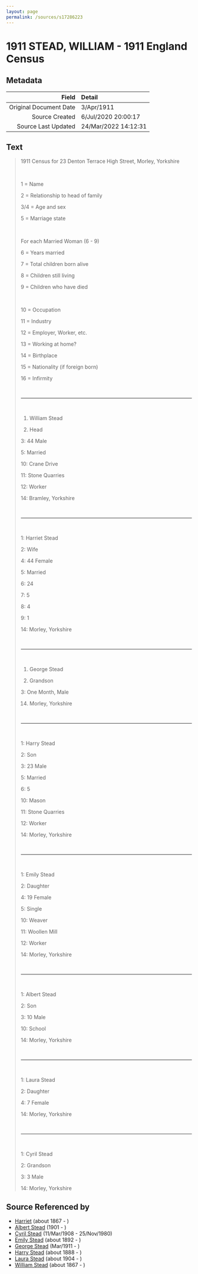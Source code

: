 ```yaml
---
layout: page
permalink: /sources/s17286223
---
```


# 1911 STEAD, WILLIAM - 1911 England Census

## Metadata
Field | Detail
---:|:---
Original Document Date | 3/Apr/1911
Source Created | 6/Jul/2020 20:00:17
Source Last Updated | 24/Mar/2022 14:12:31

## Text

> 1911 Census for 23 Denton Terrace High Street, Morley, Yorkshire
>
> <br/>
>
> 1 = Name
>
> 2 = Relationship to head of family
>
> 3/4 = Age and sex
>
> 5 = Marriage state
>
> <br/>
>
> For each Married Woman (6 - 9)
>
> 6 = Years married
>
> 7 = Total children born alive
>
> 8 = Children still living
>
> 9 = Children who have died
>
> <br/>
>
> 10 = Occupation
>
> 11 = Industry
>
> 12 = Employer, Worker, etc.
>
> 13 = Working at home?
>
> 14 = Birthplace
>
> 15 = Nationality (if foreign born)
>
> 16 = Infirmity
>
> <br/>
>
> ---
>
> <br/>
>
> 1. William Stead
>
> 2. Head
>
> 3: 44 Male
>
> 5: Married
>
> 10: Crane Drive
>
> 11: Stone Quarries
>
> 12: Worker
>
> 14: Bramley, Yorkshire
>
> <br/>
>
> ---
>
> <br/>
>
> 1: Harriet Stead
>
> 2: Wife
>
> 4: 44 Female
>
> 5: Married
>
> 6: 24
>
> 7: 5
>
> 8: 4
>
> 9: 1
>
> 14: Morley, Yorkshire
>
> <br/>
>
> ---
>
> <br/>
>
> 1. George Stead
>
> 2. Grandson
>
> 3: One Month, Male
>
> 14. Morley, Yorkshire
>
> <br/>
>
> ---
>
> <br/>
>
> 1: Harry Stead
>
> 2: Son
>
> 3: 23 Male
>
> 5: Married
>
> 6: 5
>
> 10: Mason
>
> 11: Stone Quarries
>
> 12: Worker
>
> 14: Morley, Yorkshire
>
> <br/>
>
> ---
>
> <br/>
>
> 1: Emily Stead
>
> 2: Daughter
>
> 4: 19 Female
>
> 5: Single
>
> 10: Weaver
>
> 11: Woollen Mill
>
> 12: Worker
>
> 14: Morley, Yorkshire
>
> <br/>
>
> ---
>
> <br/>
>
> 1: Albert Stead
>
> 2: Son
>
> 3: 10 Male
>
> 10: School
>
> 14: Morley, Yorkshire
>
> <br/>
>
> ---
>
> <br/>
>
> 1: Laura Stead
>
> 2: Daughter
>
> 4: 7 Female
>
> 14: Morley, Yorkshire
>
> <br/>
>
> ---
>
> <br/>
>
> 1: Cyril Stead
>
> 2: Grandson
>
> 3: 3 Male
>
> 14: Morley, Yorkshire
>

## Source Referenced by

* [Harriet](../people/@98128898@-harriet-b1867-d.md) (about 1867 - )
* [Albert Stead](../people/@51674188@-albert-stead-b1901-d.md) (1901 - )
* [Cyril Stead](../people/@61214710@-cyril-stead-b1908-3-11-d1980-11-25.md) (11/Mar/1908 - 25/Nov/1980)
* [Emily Stead](../people/@58190216@-emily-stead-b1892-d.md) (about 1892 - )
* [George Stead](../people/@77215226@-george-stead-b1911-3-d.md) (Mar/1911 - )
* [Harry Stead](../people/@68900898@-harry-stead-b1888-d.md) (about 1888 - )
* [Laura Stead](../people/@67809808@-laura-stead-b1904-d.md) (about 1904 - )
* [William Stead](../people/@44546659@-william-stead-b1867-d.md) (about 1867 - )
